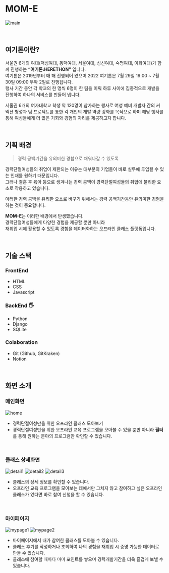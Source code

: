 # MOM-E

![main](./assets/main.png)

<br/>

## 여기톤이란?

서울권 6개의 여대(덕성여대, 동덕여대, 서울여대, 성신여대, 숙명여대, 이화여대)가 함께 진행하는 **“여기톤:HERETHON”** 입니다.  
여기톤은 2019년부터 매 해 진행되어 왔으며 2022 여기톤은 7월 29일 19:00 ~ 7월 30일 09:00 무박 2일로 진행됩니다.  
행사 기간 동안 각 학교의 한 명씩 6명이 한 팀을 이뤄 하루 사이에 집중적으로 개발을 진행하여 하나의 서비스를 만들어 냅니다.  

서울권 6개의 여자대학교 학생 약 120명이 참가하는 행사로
여성 예비 개발자 간의 커넥션 형성과 팀 프로젝트를 통한 
각 개인의 개발 역량 강화를 목적으로 하며 
해당 행사를 통해 여성들에게 더 많은 기회와 경험의 자리를 제공하고자 합니다.

<br/>

## 기획 배경

> 경력 공백기간을 유의미한 경험으로 채워나갈 수 있도록

경력단절여성들의 취업이 제한되는 이유는 대부분의 기업들이 바로 실무에 투입될 수 있는 인재를 원하기 때문입니다.  
그러나 결혼 후 육아 등으로 생겨나는 경력 공백이 경력단절여성들의 취업에 불리한 요소로 작용하고 있습니다.  

아러한 경력 공백을 유리한 요소로 바꾸기 위해서는 경력 공백기간동안 유의미한 경험을 하는 것이 중요합니다.  

**MOM-E**는 이러한 배경에서 탄생했습니다.  
경력단절여성들에게 다양한 경험을 제공할 뿐만 아니라  
재취업 시에 활용할 수 있도록 경험을 데이터화하는 오프라인 클래스 플랫폼입니다.  

<br/>

## 기술 스택

### FrontEnd
- HTML
- CSS
- Javascript

### BackEnd 🖐️ 
- Python
- Django
- SQLite

### Colaboration
- Git (Github, GitKraken)
- Notion

<br/>

## 화면 소개 

### 메인화면

![home](./assets/001.png)

- 경력단절여성만을 위한 오프라인 클래스 모아보기 
- 경력단절여성만을 위한 오프라인 교육 프로그램을 모아볼 수 있을 뿐만 아니라 **필터**를 통해 원하는 분야의 프로그램만 확인할 수 있습니다. 

<br/>

### 클래스 상세화면

![detail1](./assets/002.png)
![detail2](./assets/003.png)
![detail3](./assets/004.png)

- 클래스의 상세 정보를 확인할 수 있습니다.
- 오프라인 교육 프로그램을 모아보는 데에서만 그치지 않고 참여하고 싶은 오프라인 클래스가 있다면 바로 참여 신청을 할 수 있습니다.

<br/>

### 마이페이지

![mypage1](./assets/005.png)
![mypage2](./assets/006.png)

- 마이페이지에서 내가 참여한 클래스를 모아볼 수 있습니다.
- 클래스 후기를 작성하거나 조회하여 나의 경험을 재취업 시 증명 가능한 데이터로 만들 수 있습니다.
- 클래스에 참여할 때마다 마미 포인트를 쌓으며 경력개발기간을 더욱 즐겁게 보낼 수 있습니다.

<br/>
